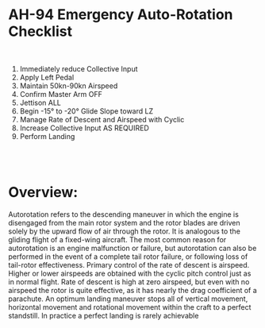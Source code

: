 # AH-94 Emergency Auto-Rotation Checklist

<br>

1. Immediately reduce Collective Input
2. Apply Left Pedal
3. Maintain 50kn-90kn Airspeed
4. Confirm Master Arm OFF
5. Jettison ALL
6. Begin -15° to -20° Glide Slope toward LZ
7. Manage Rate of Descent and Airspeed with Cyclic
8. Increase Collective Input AS REQUIRED
9. Perform Landing

<br><br>

# **Overview:**

Autorotation refers to the descending maneuver in which the engine is disengaged from the main rotor system and the rotor blades are driven solely by the upward flow of air through the rotor. It is analogous to the gliding flight of a fixed-wing aircraft. The most common reason for autorotation is an engine malfunction or failure, but autorotation can also be performed in the event of a complete tail rotor failure, or following loss of tail-rotor effectiveness. Primary control of the rate of descent is airspeed. Higher or lower airspeeds are obtained with the cyclic pitch control just as in normal flight. Rate of descent is high at zero airspeed, but even with no airspeed the rotor is quite effective, as it has nearly the drag coefficient of a parachute. An optimum landing maneuver stops all of vertical movement, horizontal movement and rotational movement within the craft to a perfect standstill. In practice a perfect landing is rarely achievable

<br>
